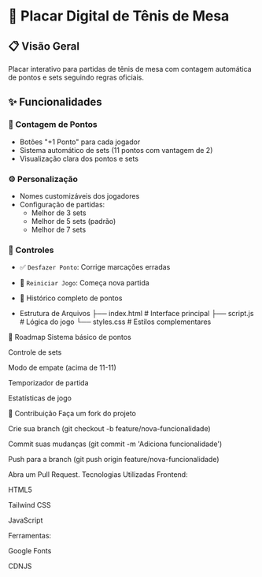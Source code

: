 # 🏓 Placar Digital de Tênis de Mesa



## 📋 Visão Geral
Placar interativo para partidas de tênis de mesa com contagem automática de pontos e sets seguindo regras oficiais.

## ✨ Funcionalidades

### 🎯 Contagem de Pontos
- Botões "+1 Ponto" para cada jogador
- Sistema automático de sets (11 pontos com vantagem de 2)
- Visualização clara dos pontos e sets

### ⚙️ Personalização
- Nomes customizáveis dos jogadores
- Configuração de partidas:
  - Melhor de 3 sets
  - Melhor de 5 sets (padrão)
  - Melhor de 7 sets

### 🔄 Controles
- ✅ `Desfazer Ponto`: Corrige marcações erradas
- 🔄 `Reiniciar Jogo`: Começa nova partida
- 📜 Histórico completo de pontos

-  Estrutura de Arquivos
├── index.html          # Interface principal
├── script.js           # Lógica do jogo
└── styles.css          # Estilos complementares

🔮 Roadmap
Sistema básico de pontos

Controle de sets

Modo de empate (acima de 11-11)

Temporizador de partida

Estatísticas de jogo

🤝 Contribuição
Faça um fork do projeto

Crie sua branch (git checkout -b feature/nova-funcionalidade)

Commit suas mudanças (git commit -m 'Adiciona funcionalidade')

Push para a branch (git push origin feature/nova-funcionalidade)

Abra um Pull Request.
Tecnologias Utilizadas
Frontend:

HTML5

Tailwind CSS

JavaScript

Ferramentas:

Google Fonts

CDNJS

